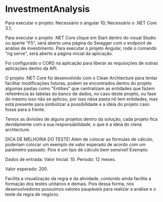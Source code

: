 # InvestmentAnalysis

Para executar o projeto: 
Necessário o angular 10; 
Necessário o .NET Core 3.1; 

Para executar o projeto .NET Core clique em Start dentro do visual Studio ou aperte "F5", será aberto uma página do Swagger com o endpoint de análise de investimento. 
Para executar o projeto Angular, rode o comando "ng serve", será aberto a página inicial da aplicação. 

Foi configurado o CORS na aplicação para liberar as requisições de outras aplicações dentro da API. 

O projeto .NET Core foi desenvolvido com o Clean Archtecture para tentar facilitar modificações futuras, podem se encontrados dentro do projeto algumas pastas como "Entities" que centralizam as entidades que fazem refeerência às tabelas do banco de dados, no caso deste projeto, ou fase do mesmo isso não se aplicou, por isso nãoa pasta nõ tem entidades, mas está presente para simbolizar a possibilidade e a ideia do projeto caso fosse para a frente. 

Temos as divisões de alguns projetos dentro da solução, cada projeto fica devidamente com a sua responsabilidade, o que é a ideia do clena archtecture. 


DICA DE MELHORIA DO TESTE!
Além de colocar as fórmulas de cálculo, poderiam colocar um exemplo de valor esperado de acordo com um parâmetro passado. Pois é um tipo de cálculo bem sensível!
Exemplo: 

Dados de entrada: 
Valor Inicial: 10.
Periodo: 12 meses. 

Valor esperado: 200. 

Facilita a visualização da regra e da atividade, contundo ainda facilita a formação dos testes unitários e demais. Pois dessa forma, nós desenvolvedores possuímos valores paupáveis para realizar a análise e o teste da regra de negócio. 

